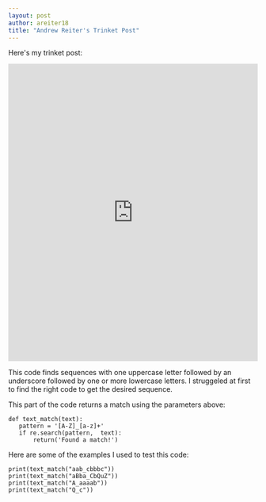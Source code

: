 ```yaml
---
layout: post
author: areiter18
title: "Andrew Reiter's Trinket Post"
---
```

Here's my trinket post:

<iframe src="https://trinket.io/embed/python/ae2636e831" width="100%" height="600" frameborder="0" marginwidth="0" marginheight="0" allowfullscreen></iframe>


 This code finds sequences with one uppercase letter followed by an underscore followed by one or more lowercase letters. I struggeled at first to find the right code to get the desired sequence. 
 
 This part of the code returns a match using the parameters above:

 ```
def text_match(text):
    pattern = '[A-Z]_[a-z]+'
    if re.search(pattern,  text):
        return('Found a match!')      
```
 
Here are some of the examples I used to test this code:
 
```
print(text_match("aab_cbbbc"))
print(text_match("aBba_CbQuZ"))
print(text_match("A_aaaab"))
print(text_match("Q_c"))
```
